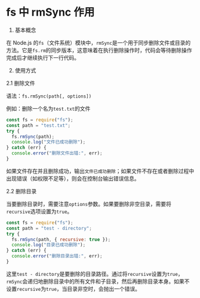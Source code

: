 # fs 中 rmSync 作用

1. 基本概念

在 Node.js 的`fs`（文件系统）模块中，`rmSync`是一个用于同步删除文件或目录的方法。它是`fs.rm`的同步版本，这意味着在执行删除操作时，代码会等待删除操作完成后才继续执行下一行代码。

2. 使用方式

2.1 删除文件

语法：`fs.rmSync(path[, options])`

例如：删除一个名为`test.txt`的文件

```javascript
const fs = require("fs");
const path = "test.txt";
try {
  fs.rmSync(path);
  console.log("文件已成功删除");
} catch (err) {
  console.error("删除文件出错:", err);
}
```

如果文件存在并且删除成功，输出`文件已成功删除`；如果文件不存在或者删除过程中出现错误（如权限不足等），则会在控制台输出错误信息。

2.2 删除目录

当要删除目录时，需要注意`options`参数。如果要删除非空目录，需要将`recursive`选项设置为`true`。

```javascript
const fs = require("fs");
const path = "test - directory";
try {
  fs.rmSync(path, { recursive: true });
  console.log("目录已成功删除");
} catch (err) {
  console.error("删除目录出错:", err);
}
```

这里`test - directory`是要删除的目录路径。通过将`recursive`设置为`true`，`rmSync`会递归地删除目录中的所有文件和子目录，然后再删除目录本身。如果不设置`recursive`为`true`，当目录非空时，会抛出一个错误。
